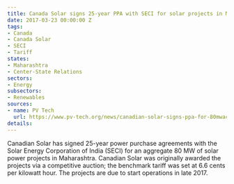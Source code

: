 ```yaml
---
title: Canada Solar signs 25-year PPA with SECI for solar projects in Maharashtra
date: 2017-03-23 00:00:00 Z
tags:
- Canada
- Canada Solar
- SECI
- Tariff
states:
- Maharashtra
- Center-State Relations
sectors:
- Energy
subsectors:
- Renewables
sources:
- name: PV Tech
  url: https://www.pv-tech.org/news/canadian-solar-signs-ppa-for-80mwac-of-solar-projects-in-indias-maharashtra
details: 
---
```


Canadian Solar has signed 25-year power purchase agreements with the Solar Energy Corporation of India (SECI) for an aggregate 80 MW of solar power projects in Maharashtra. Canadian Solar was originally awarded the projects via a competitive auction; the benchmark tariff was set at 6.6 cents per kilowatt hour. The projects are due to start operations in late 2017.
